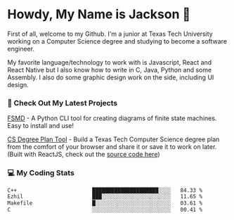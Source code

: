 # Howdy, My Name is Jackson 🤠

First of all, welcome to my Github. I'm a junior at Texas Tech University working on a Computer Science degree and studying to become a software engineer.

My favorite language/technology to work with is Javascript, React and React Native but I also know how to write in C, Java, Python and some Assembly. 
I also do some graphic design work on the side, including UI design.

### 🔨 Check Out My Latest Projects
[FSMD](https://github.com/jaxcksn/FSMD) - A Python CLI tool for creating diagrams of finite state machines. Easy to install and use!

[CS Degree Plan Tool](https://csplan.jaxcksn.dev/) - Build a Texas Tech Computer Science degree plan from the comfort of your browser and share it or save it to work on later. (Built with ReactJS, check out the [source code here](https://github.com/jaxcksn/CompSciDegreePlan))

<!---
jaxcksn/jaxcksn is a ✨ special ✨ repository because its `README.md` (this file) appears on your GitHub profile.
You can click the Preview link to take a look at your changes.
--->

### 💻 My Coding Stats
<!--START_SECTION:waka-->

```txt
C++                        █████████████████████░░░░   84.33 %
Ezhil                      ███░░░░░░░░░░░░░░░░░░░░░░   11.65 %
Makefile                   █░░░░░░░░░░░░░░░░░░░░░░░░   03.61 %
C                          ░░░░░░░░░░░░░░░░░░░░░░░░░   00.41 %
```

<!--END_SECTION:waka-->
